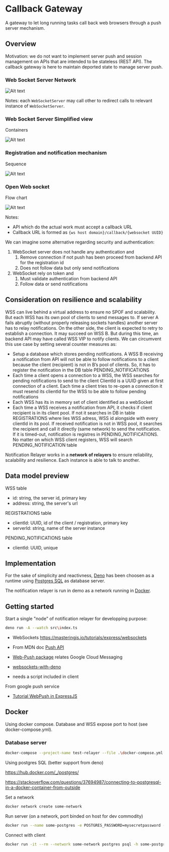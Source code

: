 # Callback Gateway

A gateway to let long running tasks call back web browsers through a push server mechanism.


## Overview

Motivation: we do not want to implement server push and session management on APIs that are intended to be stateless (REST API). The callback gateway is here to maintain deported state to manage server push.

### Web Socket Server Network

![Alt text](docs/images/C4-wss-network.svg "wss network")

Notes: each `WebSocketServer` may call other to redirect calls to relevant instance of `WebSocketServer`.

### Web Socket Server Simplified view

Containers

![Alt text](docs/images/c4-containers.svg "containers")

### Registration and notification mechanism

Sequence

![Alt text](docs/images/sequence.svg "sequence")

### Open Web socket

Flow chart

![Alt text](docs/images/flowchart.svg "flow chart")


Notes:

* API which do the actual work must accept a callback URL
* Callback URL is formed as `{ws host domain}/callback/{websocket UUID}`

We can imagine some alternative regarding security and authentication:

1. WebSocket server does not handle any authentication and
   1. Remove connection if not push has been proceed from backend API for the registration id
   2. Does not follow data but only send notifications
2. WebSocket rely on token and
   1. Must validate authentication from backend API
   2. Follow data or send notifications

## Consideration on resilience and scalability

WSS can live behind a virtual address to ensure no SPOF and scalability. But each WSS has its own pool of clients to send messages to. If server A fails abruptly (without properly releasing sockets handles) another server has to relay notifications. On the other side, the client is expected to retry to establish a connection. It may succeed on WSS B. But during this time, an backend API may have called WSS VIP to notify clients. We can circumvent this use case by setting several counter measures as:

* Setup a database which stores pending notifications. A WSS B receiving a notification from API will not be able to follow notifications to a client because the client (recipient) is not in B’s pool of clients. So, it has to register the notification in the DB table PENDING_NOTIFICATIONS
* Each time a client opens a connection to a WSS, the WSS searches for pending notifications to send to the client
ClientId is a UUID given at first connection of a client. Each time a client tries to re-open a connection it must resend its clientId for the WSS to be able to follow pending notifications
* Each WSS has its in memory set of client identified as a webSocket
* Each time a WSS receives a notification from API, it checks if client recipient is in its client pool. If not it searches in DB in table REGISTRATIONS where lies WSS adress, WSS id alongside with every clientId in its pool. If received notification is not in WSS pool, it searches the recipient and call it directly (same network) to send the notification. If it is timed-out, notification is registres in PENDING_NOTIFICATIONS. No matter on which WSS client registers, WSS will search PENDING_NOTIFICATION table


Notification Relayer works in a __network of relayers__ to ensure reliability, scalability and resilience.
Each instance is able to talk to another.


## Data model preview

WSS table

* id: string, the server id, primary key
* address: string, the server's url

REGISTRATIONS table

* clientId: UUID, id of the client / registration, primary key
* serverId: string, name of the server instance

PENDING_NOTIFICATIONS table

* clientId: UUID, unique

## Implementation

For the sake of simplicity and reactivness, [Deno](https://deno.com/) has been choosen as a runtime using [Postgres SQL](https://www.postgresql.org/) as database server.

The notification relayer is run in demo as a network running in [Docker](https://www.docker.com/).


## Getting started

Start a single "node" of notification relayer for developping purpose:

```bash
deno run -A --watch src\index.ts
```

* WebSockets https://masteringjs.io/tutorials/express/websockets

* From MDN doc
[Push API](https://developer.mozilla.org/en-US/docs/Web/API/Push_API)
* [Web-Push package](https://www.npmjs.com/package/web-push) relates Google Cloud Messaging
* [websockets-with-deno](https://blog.logrocket.com/using-websockets-with-deno/)
* needs a script included in client

From google push service
* [Tutorial WebPush in ExpressJS](https://web.dev/articles/push-notifications-server-codelab?hl=fr)


## Docker

Using docker compose. Database and WSS expose port to host (see docker-compose.yml).

### Database server

```bash
docker-compose --project-name test-relayer --file .\docker-compose.yml up relayer-database
```

Using postgres SQL (better support from deno)

https://hub.docker.com/_/postgres/

https://stackoverflow.com/questions/37694987/connecting-to-postgresql-in-a-docker-container-from-outside


Set a network

```bash
docker network create some-network
```

Run server (on a network, port binded on host for dev commodity)

```bash
docker run --name some-postgres -e POSTGRES_PASSWORD=mysecretpassword --network some-network -p 5432:5432 -d postgres
```

Connect with client

```bash
docker run -it --rm --network some-network postgres psql -h some-postgres -U postgres
```


<!--
```bash
docker build -t mssql-notification-relayer ./database
```

```bash
docker run -e 'ACCEPT_EULA=Y' -e 'SA_PASSWORD=StrongPassw0rd' -e "MSSQL_PID=Express" -p 1433:1433 --name mssql-notification-relayer.localtest.me --detach mssql-notification-relayer
```
(login: sa) -->